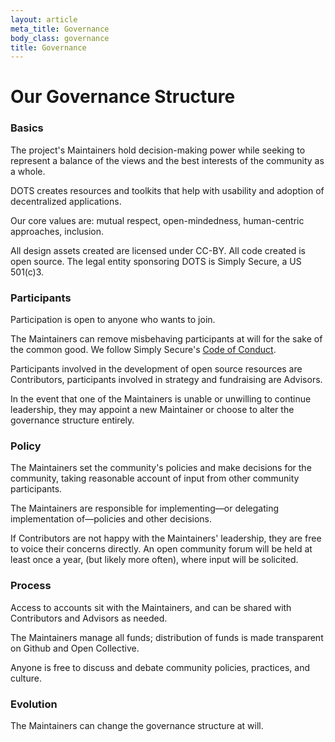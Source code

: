 ```yaml
---
layout: article
meta_title: Governance
body_class: governance
title: Governance
---
```


# Our Governance Structure

### Basics

The project's Maintainers hold decision-making power while seeking to represent a balance of the views and the best interests of the community as a whole.

DOTS creates resources and toolkits that help with usability and adoption of decentralized applications.

Our core values are: mutual respect, open-mindedness, human-centric approaches, inclusion.

All design assets created are licensed under CC-BY. All code created is open source. The legal entity sponsoring DOTS is Simply Secure, a US 501\(c\)3.

### Participants

Participation is open to anyone who wants to join.

The Maintainers can remove misbehaving participants at will for the sake of the common good. We follow Simply Secure's [Code of Conduct](https://simplysecure.org/coc/).

Participants involved in the development of open source resources are Contributors, participants involved in strategy and fundraising are Advisors.

In the event that one of the Maintainers is unable or unwilling to continue leadership, they may appoint a new Maintainer or choose to alter the governance structure entirely.

### Policy

The Maintainers set the community's policies and make decisions for the community, taking reasonable account of input from other community participants.

The Maintainers are responsible for implementing—or delegating implementation of—policies and other decisions.

If Contributors are not happy with the Maintainers' leadership, they are free to voice their concerns directly. An open community forum will be held at least once a year, (but likely more often), where input will be solicited.

### Process

Access to accounts sit with the Maintainers, and can be shared with Contributors and Advisors as needed.

The Maintainers manage all funds; distribution of funds is made transparent on Github and Open Collective.

Anyone is free to discuss and debate community policies, practices, and culture.

### Evolution

The Maintainers can change the governance structure at will.
